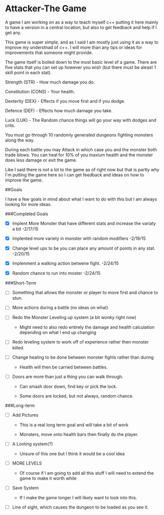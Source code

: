 # Attacker-The Game
A game I am working on as a way to teach myself c++ putting it here mainly to have a version in a central location, but also to get feedback and help if I get any.

This game is super simple, and as I said I am mostly just using it as a way to improve my understnad of c++. I will more than any tips or ideas for improvements that someone might provide.

The game itself is boiled down to the most basic level of a game. There are five stats that you can set up however you wish (but there must be aleast 1 skill point in each stat).

Strength (STR) - How much damage you do.

Constitution (CONS) - Your health.

Dexterity (DEX) - Effects if you move first and if you dodge.

Defence (DEF) - Effects how much damage you take.

Luck (LUK) - The Random chance things will go your way with dodges and crits.



You must go through 10 randomly generated dungeons fighting monsters along the way.

During each battle you may Attack in which case you and the monster both trade blows. You can heal for 10% of you maxium health and the monster does less damage or exit the game.

Like I said there is not a lot to the game as of right now but that is partly why I'm putting the game here so I can get feedback and ideas on how to improve the game.

##Goals

I have a few goals in mind about what I want to do with this but I am always looking for more ideas.

###Completed Goals

- [x] Implent More Monster that have different stats and increase the variaty a bit -2/17/15

- [x] Implented more variety in monster with random modifiers -2/19/15

- [x] Change level ups to be you can place any amount of points in any stat. -2/20/15

- [x] Implenment a walking action betwene fight. -2/24/15

- [x] Random chance to run into moster -2/24/15

###Short-Term

- [ ] Something that allows the monster or player to move first and chance to stun.

- [ ] More actions during a battle (no ideas on what)

- [ ] Redo the Monster Leveling up system (a bit wonky right now)

  - Might need to also redo entirely the damage and health calculation depending on what I end up changing

- [ ] Redo leveling system to work off of experience rather then monster killed.

- [ ] Change healing to be done between monster fights rather than during

  - Health will then be carried between battles.

- [ ] Doors are more than just a thing you can walk through.

  - Can smash door down, find key or pick the lock.
  
  - Some doors are locked, but not always, random chance.

###Long-term

- [ ] Add Pictures 

  - This is a real long term goal and will take a bit of work
  
  - Monsters, move onto health bars then finally do the player.

- [ ] A Looting system(?) 

  - Unsure of this one but I think it would be a cool idea
  
- [ ] MORE LEVELS

  - Of course if I am going to add all this stuff I will need to extend the game to make it worth while
  
- [ ] Save System

  - If I make the game longer I will likely want to look into this.

- [ ] Line of sight, which causes the dungeon to be loaded as you see it.
